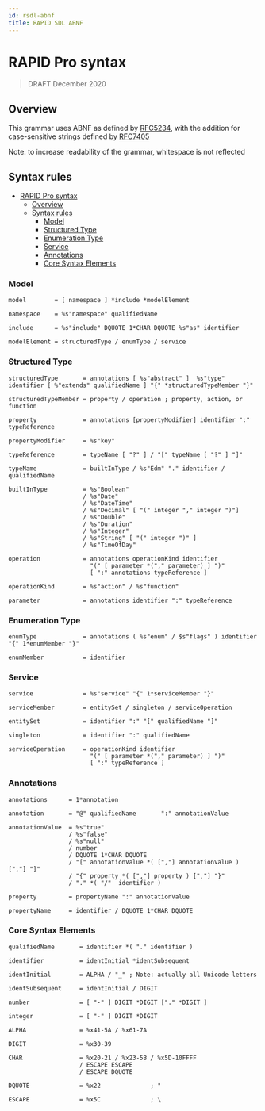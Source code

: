 ```yaml
---
id: rsdl-abnf
title: RAPID SDL ABNF
---
```


# RAPID Pro syntax

> DRAFT
> December 2020

## Overview

This grammar uses ABNF as defined by [RFC5234](https://tools.ietf.org/html/rfc5234), with the addition for case-sensitive strings defined by [RFC7405](https://tools.ietf.org/html/rfc7405)

Note: to increase readability of the grammar, whitespace is not reflected

## Syntax rules

- [RAPID Pro syntax](#rapid-pro-syntax)
  - [Overview](#overview)
  - [Syntax rules](#syntax-rules)
    - [Model](#model)
    - [Structured Type](#structured-type)
    - [Enumeration Type](#enumeration-type)
    - [Service](#service)
    - [Annotations](#annotations)
    - [Core Syntax Elements](#core-syntax-elements)

### Model

```ABNF
model        = [ namespace ] *include *modelElement

namespace    = %s"namespace" qualifiedName

include      = %s"include" DQUOTE 1*CHAR DQUOTE %s"as" identifier

modelElement = structuredType / enumType / service
```

### Structured Type

```ABNF
structuredType       = annotations [ %s"abstract" ]  %s"type" identifier [ %"extends" qualifiedName ] "{" *structuredTypeMember "}"

structuredTypeMember = property / operation ; property, action, or function

property             = annotations [propertyModifier] identifier ":" typeReference

propertyModifier     = %s"key"

typeReference        = typeName [ "?" ] / "[" typeName [ "?" ] "]"

typeName             = builtInType / %s"Edm" "." identifier / qualifiedName      

builtInType          = %s"Boolean"
                     / %s"Date"
                     / %s"DateTime"
                     / %s"Decimal" [ "(" integer "," integer ")"]
                     / %s"Double"
                     / %s"Duration"
                     / %s"Integer"
                     / %s"String" [ "(" integer ")" ]
                     / %s"TimeOfDay"

operation            = annotations operationKind identifier
                       "(" [ parameter *("," parameter) ] ")"
                       [ ":" annotations typeReference ]

operationKind        = %s"action" / %s"function"

parameter            = annotations identifier ":" typeReference
```

### Enumeration Type

```ABNF
enumType             = annotations ( %s"enum" / $s"flags" ) identifier "{" 1*enumMember "}"

enumMember           = identifier
```

### Service

```ABNF
service              = %s"service" "{" 1*serviceMember "}"

serviceMember        = entitySet / singleton / serviceOperation

entitySet            = identifier ":" "[" qualifiedName "]"

singleton            = identifier ":" qualifiedName      

serviceOperation     = operationKind identifier
                       "(" [ parameter *("," parameter) ] ")"
                       [ ":" typeReference ]
```

### Annotations

```ABNF
annotations      = 1*annotation

annotation       = "@" qualifiedName       ":" annotationValue

annotationValue  = %s"true"
                 / %s"false"
                 / %s"null"
                 / number
                 / DQUOTE 1*CHAR DQUOTE
                 / "[" annotationValue *( [","] annotationValue ) [","] "]"
                 / "{" property *( [","] property ) [","] "}"
                 / "." *( "/"  identifier )

property         = propertyName ":" annotationValue

propertyName     = identifier / DQUOTE 1*CHAR DQUOTE
```

### Core Syntax Elements

```ABNF
qualifiedName       = identifier *( "." identifier )

identifier          = identInitial *identSubsequent

identInitial        = ALPHA / "_" ; Note: actually all Unicode letters

identSubsequent     = identInitial / DIGIT

number              = [ "-" ] DIGIT *DIGIT ["." *DIGIT ]

integer             = [ "-" ] DIGIT *DIGIT

ALPHA               = %x41-5A / %x61-7A

DIGIT               = %x30-39

CHAR                = %x20-21 / %x23-5B / %x5D-10FFFF
                    / ESCAPE ESCAPE
                    / ESCAPE DQUOTE

DQUOTE              = %x22              ; "

ESCAPE              = %x5C              ; \
```
